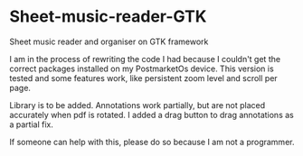 # Sheet-music-reader-GTK
Sheet music reader and organiser on GTK framework

I am in the process of rewriting the code I had because I couldn't get the correct
packages installed on my PostmarketOs device.
This version is tested and some features work, like persistent zoom level and scroll per page.

Library is to be added.
Annotations work partially, but are not placed accurately when pdf is rotated.
I added a drag button to drag annotations as a partial fix.

If someone can help with this, please do so because I am not a programmer.
